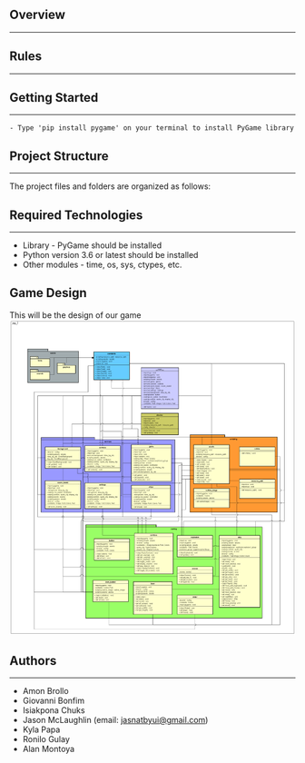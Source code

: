 <!-- # SPACE and CONQUER

> The force will be with you always
> - Obi-Wan Kenobi - -->

## Overview

---

<!-- A space jet defends his galaxy from evil space invaders.
It was inspired by Atari Space Invaders, a popular arcade game -->

## Rules

---

<!-- Player can move up, down, left and right...
Choose your controls MOUSE or KEYBOARD.

If chooses KEYBOARD player moves using the arroy keys UP, DOWN, LEFT and RIGHT.
SPACE key to shoot and BACKSPACE to "QUIT" the game.

If chooses MOUSE player may use mouse as a controller to move LEFT CLICK to shoot and RIGHT CLICK to "QUIT".

If there no 5 hearts left a "game over" message is displayed in the middle of the screen.

If the 1 enemy passes your line you will loose a heart.

You can dodge enemy missile using arrow keys and mouse.
 -->

## Getting Started

---

```
- Type 'pip install pygame' on your terminal to install PyGame library
```

## Project Structure

---

The project files and folders are organized as follows:

<!-- root (project root folder)
+-- space_and_conquer (source code for game)
+-- game (specific game classes)
+-- **main**.py (entry point for program)
+-- README.md (general info) -->

## Required Technologies

---

- Library - PyGame should be installed
- Python version 3.6 or latest should be installed
- Other modules - time, os, sys, ctypes, etc.

## Game Design

This will be the design of our game
![Game Class Design](space_and_conquer.png)

## Authors

---

- Amon Brollo
- Giovanni Bonfim
- Isiakpona Chuks
- Jason McLaughlin (email: jasnatbyui@gmail.com)
- Kyla Papa
- Ronilo Gulay
- Alan Montoya
